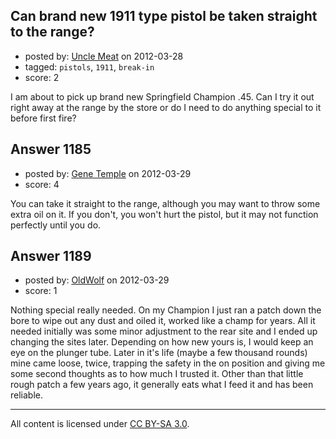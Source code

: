 ## Can brand new 1911 type pistol be taken straight to the range?

- posted by: [Uncle Meat](https://stackexchange.com/users/-1/49-uncle-meat) on 2012-03-28
- tagged: `pistols`, `1911`, `break-in`
- score: 2

I am about to pick up brand new Springfield Champion .45. Can I try it out right away at the range by the store or do I need to do anything special to it before first fire? 


## Answer 1185

- posted by: [Gene Temple](https://stackexchange.com/users/-1/254-gene-temple) on 2012-03-29
- score: 4

You can take it straight to the range, although you may want to throw some extra oil on it.  If you don't,  you won't hurt the pistol, but it may not function perfectly until you do.


## Answer 1189

- posted by: [OldWolf](https://stackexchange.com/users/-1/111-oldwolf) on 2012-03-29
- score: 1

Nothing special really needed. On my Champion I just ran a patch down the bore to wipe out any dust and oiled it, worked like a champ for years. All it needed initially was some minor adjustment to the rear site and I ended up changing the sites later. Depending on how new yours is, I would keep an eye on the plunger tube. Later in it's life (maybe a few thousand rounds) mine came loose, twice, trapping the safety in the on position and giving me some second thoughts as to how much I trusted it. Other than that little rough patch a few years ago, it generally eats what I feed it and has been reliable.



---

All content is licensed under [CC BY-SA 3.0](https://creativecommons.org/licenses/by-sa/3.0/).
